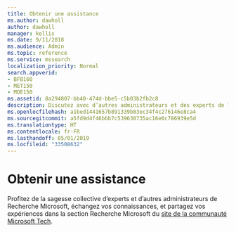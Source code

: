 ```yaml
---
title: Obtenir une assistance
ms.author: dawholl
author: dawholl
manager: kellis
ms.date: 9/11/2018
ms.audience: Admin
ms.topic: reference
ms.service: mssearch
localization_priority: Normal
search.appverid:
- BFB160
- MET150
- MOE150
ms.assetid: 8a294807-bb40-474d-bbe5-c5b03b2fb2c8
description: Discutez avec d’autres administrateurs et des experts de la fonctionnalité Recherche Microsoft dans la communauté Microsoft Tech
ms.openlocfilehash: a1bed1441657b891339b83ec34f4c276146e8ca4
ms.sourcegitcommit: a5fd9d4f46bbb7c539630735ac16e0c786939e5d
ms.translationtype: HT
ms.contentlocale: fr-FR
ms.lasthandoff: 05/01/2019
ms.locfileid: "33508632"
---
```

# <a name="get-support"></a>Obtenir une assistance

Profitez de la sagesse collective d’experts et d’autres administrateurs de Recherche Microsoft, échangez vos connaissances, et partagez vos expériences dans la section Recherche Microsoft du [site de la communauté Microsoft Tech](https://techcommunity.microsoft.com/t5/Microsoft-Search/ct-p/MicrosoftSearch).

  

